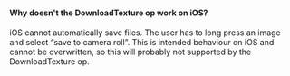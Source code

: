#### Why doesn't the DownloadTexture op work on iOS?

iOS cannot automatically save files. The user has to long press an image and select “save to camera roll”. This is
intended behaviour on iOS and cannot be overwritten, so this will probably not supported by the DownloadTexture op.
